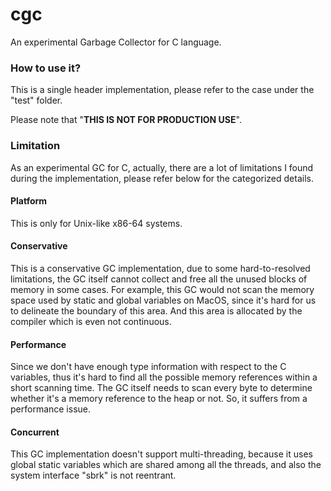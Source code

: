 # cgc
An experimental Garbage Collector for C language.

### How to use it?

This is a single header implementation, please refer to the case under the "test" folder. 

Please note that "**THIS IS NOT FOR PRODUCTION USE**".

### Limitation

As an experimental GC for C, actually, there are a lot of limitations I found during the implementation, please refer below for the categorized details.

#### Platform

This is only for Unix-like x86-64 systems. 

#### Conservative

This is a conservative GC implementation, due to some hard-to-resolved limitations, the GC itself cannot collect and free all the unused blocks of memory in some cases. For example, this GC would not scan the memory space used by static and global variables on MacOS, since it's hard for us to delineate the boundary of this area. And this area is allocated by the compiler which is even not continuous. 

#### Performance

Since we don't have enough type information with respect to the C variables, thus it's hard to find all the possible memory references within a short scanning time. The GC itself needs to scan every byte to determine whether it's a memory reference to the heap or not. So, it suffers from a performance issue. 

#### Concurrent

This GC implementation doesn't support multi-threading, because it uses global static variables which are shared among all the threads, and also the system interface "sbrk" is not reentrant.
